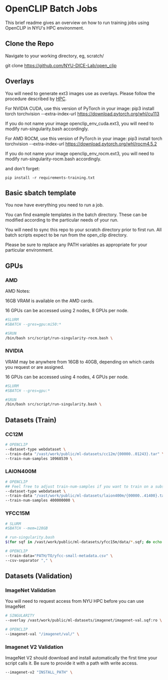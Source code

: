 # OpenCLIP Batch Jobs

This brief readme gives an overview on how to run training jobs using OpenCLIP in NYU's HPC environment.

## Clone the Repo

Navigate to your working directory, eg, scratch/<USERNAME>

git clone https://github.com/NYU-DICE-Lab/open_clip

## Overlays

You will need to generate ext3 images use as overlays. Please follow the procedure described by [HPC](https://sites.google.com/nyu.edu/nyu-hpc/hpc-systems/greene/software/singularity-with-miniconda).

For NVIDIA CUDA, use this version of PyTorch in your image: pip3 install torch torchvision --extra-index-url https://download.pytorch.org/whl/cu113

If you do not name your image openclip_env_cuda.ext3, you will need to modify run-singularity.bash accordingly.

For AMD ROCM, use this version of PyTorch in your image: pip3 install torch torchvision --extra-index-url https://download.pytorch.org/whl/rocm4.5.2

If you do not name your image openclip_env_rocm.ext3, you will need to modify run-singularity-rocm.bash accordingly.

and don't forget:

```
pip install -r requirements-training.txt
```

## Basic sbatch template

You now have everything you need to run a job.

You can find example templates in the batch directory. These can be modified according to the particular needs of your run.

You will need to sync this repo to your scratch directory prior to first run. All batch scripts expect to be run from the open_clip directory.

Please be sure to replace any PATH variables as appropriate for your particular environment.

## GPUs

### AMD

AMD Notes:

16GB VRAM is available on the AMD cards.

16 GPUs can be accessed using 2 nodes, 8 GPUs per node.

```bash
#SLURM
#SBATCH --gres=gpu:mi50:*

#SRUN
/bin/bash src/script/run-singularity-rocm.bash \
```

### NVIDIA

VRAM may be anywhere from 16GB to 40GB, depending on which cards you request or are assigned.

16 GPUs can be accessed using 4 nodes, 4 GPUs per node.

```bash
#SLURM
#SBATCH --gres=gpu:*

#SRUN
/bin/bash src/script/run-singularity.bash \
```

## Datasets (Train)

### CC12M

```bash
# OPENCLIP
--dataset-type webdataset \
--train-data "/vast/work/public/ml-datasets/cc12m/{00000..01243}.tar" \
--train-num-samples 10968539 \
```

### LAION400M

```bash
# OPENCLIP
## Feel free to adjust train-num-samples if you want to train on a subset of LAION
--dataset-type webdataset \
--train-data "/vast/work/public/ml-datasets/laion400m/{00000..41400}.tar" \
--train-num-samples 400000000 \
```

### YFCC15M

```bash
# SLURM
#SBATCH --mem=128GB

# run-singularity.bash
$(for sqf in /vast/work/public/ml-datasets/yfcc15m/data/*.sqf; do echo "--overlay $sqf:ro"; done) \

# OPENCLIP
--train-data="PATH/TO/yfcc-small-metadata.csv" \
--csv-separator "," \
```

## Datasets (Validation)

### ImageNet Validation

You will need to request access from NYU HPC before you can use ImageNet

```bash
# SINGULARITY
--overlay /vast/work/public/ml-datasets/imagenet/imagenet-val.sqf:ro \

# OPENCLIP
--imagenet-val "/imagenet/val/" \
```

### Imagenet V2 Validation

ImageNet V2 should download and install automatically the first time your script calls it. Be sure to provide it with a path with write access.

```bash
--imagenet-v2 "INSTALL_PATH" \
```